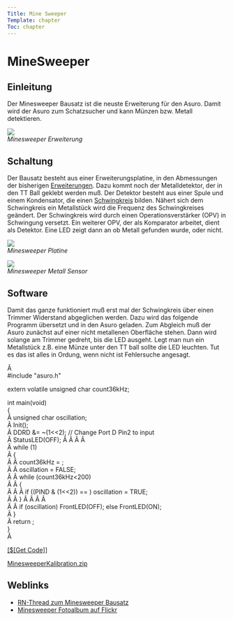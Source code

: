 ```yaml
---
Title: Mine Sweeper
Template: chapter
Toc: chapter
---
```


# MineSweeper

## Einleitung

Der Minesweeper Bausatz ist die neuste Erweiterung für den Asuro. Damit wird der Asuro zum Schatzsucher und kann Münzen bzw. Metall detektieren. 



![][1]  
*Minesweeper Erweiterung*



## Schaltung

Der Bausatz besteht aus einer Erweiterungsplatine, in den Abmessungen der bisherigen [Erweiterungen][2]. Dazu kommt noch der Metalldetektor, der in den TT Ball geklebt werden muß. Der Detektor besteht aus einer Spule und einem Kondensator, die einen [Schwingkreis][3] bilden. Nähert sich dem Schwingkreis ein Metallstück wird die Frequenz des Schwingkreises geändert. Der Schwingkreis wird durch einen Operationsverstärker (OPV) in Schwingung versetzt. Ein weiterer OPV, der als Komparator arbeitet, dient als Detektor. Eine LED zeigt dann an ob Metall gefunden wurde, oder nicht. 



![][4]  
*Minesweeper Platine*



![][5]  
*Minesweeper Metall Sensor*



## Software

Damit das ganze funktioniert muß erst mal der Schwingkreis über einen Trimmer Widerstand abgeglichen werden. Dazu wird das folgende Programm übersetzt und in den Asuro geladen. Zum Abgleich muß der Asuro zunächst auf einer nicht metallenen Oberfläche stehen. Dann wird solange am Trimmer gedreht, bis die LED ausgeht. Legt man nun ein Metallstück z.B. eine Münze unter den TT ball sollte die LED leuchten. Tut es das ist alles in Ordung, wenn nicht ist Fehlersuche angesagt. 



Â   
#include "asuro.h"  
  
extern volatile unsigned char count36kHz;  
  
int main(void)  
{  
Â  unsigned char oscillation;  
Â  Init();  
Â  DDRD &= ~(1<<2); // Change Port D Pin2 to input  
Â  StatusLED(OFF); Â  Â  Â  Â    
Â  while (1)  
Â  {  
Â  Â  count36kHz = ;  
Â  Â  oscillation = FALSE;  
Â  Â  while (count36kHz<200)  
Â  Â  {  
Â  Â  Â  if ((PIND & (1<<2)) == ) oscillation = TRUE;  
Â  Â  } Â  Â  Â  Â    
Â  Â  if (oscillation) FrontLED(OFF); else FrontLED(ON);  
Â  }  
Â  return ;  
}  
Â 

[[$[Get Code]]][6]

[MinesweeperKalibration.zip][7] 



## Weblinks

*   [RN-Thread zum Minesweeper Bausatz][8] 
*   [Minesweeper Fotoalbum auf Flickr][9]

 [1]: http://www.asurowiki.de/pmwiki/uploads/Main/minesweeper1.jpg
 [2]: http://www.asurowiki.de/pmwiki/pmwiki.php/Main/Erweiterungen
 [3]: http://de.wikipedia.org/wiki/Schwingkreis
 [4]: http://www.asurowiki.de/pmwiki/uploads/Main/minesweeper2.jpg
 [5]: http://www.asurowiki.de/pmwiki/uploads/Main/minesweeper3.jpg
 [6]: http://www.asurowiki.de/pmwiki/pmwiki.php/Main/MineSweeper?action=sourceblock&num=1
 [7]: http://www.asurowiki.de/pmwiki/uploads/Main/MinesweeperKalibration.zip
 [8]: http://www.roboternetz.de/phpBB2/viewtopic.php?t=55272
 [9]: http://www.flickr.com/photos/hmblgrmpf/5215439108/
